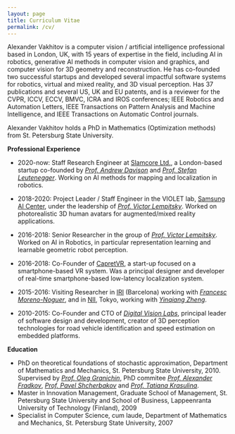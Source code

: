 ```yaml
---
layout: page
title: Curriculum Vitae
permalink: /cv/
---
```

<!--<style type="text/css">
.image-left {
  display: block;
  margin-left: auto;
  margin-right: auto;
  float: left;
}
.column {
  float: left;
  width: 50%;
}

/* Clear floats after the columns */
.row:after {
  content: "";
  display: table;
  clear: both;
}
</style>
<div class="row">
  <div class="column">
    <p><img src="/assets/alexander.png" alt="Hi!" width="250px"/></p>
  </div>
<div class="column">-->

Alexander Vakhitov is a computer vision / artificial intelligence professional based in London, UK, 
with 15 years of expertise in the field, including AI in robotics, generative AI methods in computer vision and graphics, and computer vision for 3D geometry and reconstruction.
He has co-founded two successful startups and developed several impactful software systems for robotics, virtual and mixed reality, and 3D visual perception. 
Has 37 publications and several US, UK and EU patents, and is a reviewer for the  CVPR, ICCV, ECCV, BMVC, ICRA and IROS conferences; 
IEEE Robotics and Automation Letters, IEEE Transactions on Pattern Analysis and Machine Intelligence, 
and IEEE Transactions on Automatic Control journals.

Alexander Vakhitov holds a PhD in Mathematics (Optimization methods) from St. Petersburg State University. 

**Professional Experience**
* 2020-now: Staff Research Engineer at [Slamcore Ltd.](http://www.slamcore.com), a London-based startup co-founded by [*Prof. Andrew Davison*](https://scholar.google.com/citations?user=A0ae1agAAAAJ&hl=en&oi=ao) and [*Prof. Stefan Leutenegger*](https://scholar.google.com/citations?user=SmGQ48gAAAAJ&hl=en&oi=ao). Working on AI methods for mapping and localization in robotics.

* 2018-2020: Project Leader / Staff Engineer in the VIOLET lab, [Samsung AI Center](https://research.samsung.com/aicenter), under the leadership of [*Prof. Victor Lempitsky*](https://scholar.google.com/citations?user=gYYVokYAAAAJ&hl=en&oi=ao). Worked on photorealistic 3D human avatars for augmented/mixed reality applications.

* 2016-2018: Senior Researcher in the group of [*Prof. Victor Lempitsky*](https://scholar.google.com/citations?user=gYYVokYAAAAJ&hl=en&oi=ao). Worked on AI in Robotics, in particular representation learning and learnable geometric robot perception.

* 2016-2018: Co-Founder of [CapretVR](https://alexandervakhitov.github.io/carpetvr/), a start-up focused on a smartphone-based VR system. Was a principal designer and developer of real-time smartphone-based low-latency localization system. 

* 2015-2016: Visiting Researcher in [IRI](https://www.iri.upc.edu/) (Barcelona) working with [*Francesc Moreno-Noguer*](https://www.iri.upc.edu/people/fmoreno/), 
and in [NII](https://www.nii.ac.jp/en/), Tokyo, working with [*Yinqiang Zheng*](https://scholar.google.com/citations?user=JD-5DKcAAAAJ&hl=zh-CN).

* 2010-2015: Co-Founder and CTO  of [*Digital Vision Labs*](http://divisionlabs.com),
 principal leader of software design and development, creator of 3D perception technologies for road vehicle identification and speed estimation on embedded platforms.

**Education** 
* PhD on theoretical foundations of stochastic approximation, Department of Mathematics and Mechanics,  St. Petersburg State University, 2010.
Supervised by [*Prof. Oleg Granichin*](https://scholar.google.com/citations?user=n_uOeskAAAAJ&hl=en&oi=ao),
PhD commitee [*Prof. Alexander Fradkov*](https://scholar.google.com/citations?user=LjVGyAoAAAAJ&hl=en&oi=ao), 
 [*Prof. Pavel Shcherbakov*](https://scholar.google.com/citations?user=g8Q_ABAAAAAJ&hl=en&oi=ao) and 
 [*Prof. Tatiana Krasulina*](https://www.semanticscholar.org/author/T.-P.-Krasulina/50818366).
* Master in Innovation Management, Graduate School of Management, St. Petersburg State University and School of Business, Lappeenranta University of Technology (Finland), 2009
* Specialist in Computer Science, cum laude, Department of Mathematics and Mechanics, St. Petersburg State University, 2007


 
<!--  </div>
  </div>-->
